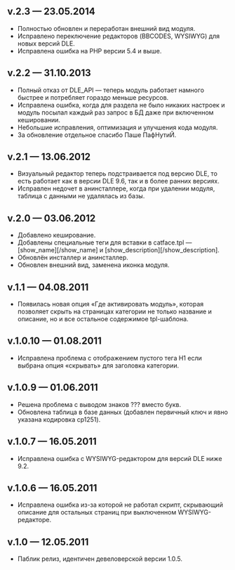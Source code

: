
## v.2.3 — 23.05.2014
- Полностью обновлен и переработан внешний вид модуля.
- Исправлено переключение редакторов (BBCODES, WYSIWYG) для новых версий DLE.
- Исправлена ошибка на PHP версии 5.4 и выше.

## v.2.2 — 31.10.2013
- Полный отказ от DLE_API — теперь модуль работает намного быстрее и потребляет гораздо меньше ресурсов.
- Исправлена ошибка, когда для раздела не было никаких настроек и модуль посылал каждый раз запрос в БД даже при включенном кешировании.
- Небольшие исправления, оптимизация и улучшения кода модуля.
- За обновление отдельное спасибо Паше ПафНутиЙ.

## v.2.1 — 13.06.2012
- Визуальный редактор теперь подстраивается под версию DLE, то есть работает как в версии DLE 9.6, так и в более ранних версиях.
- Исправлен недочет в анинсталлере, когда при удалении модуля, таблица с данными не удалялась из базы.

## v.2.0 — 03.06.2012
- Добавлено кеширование.
- Добавлены специальные теги для вставки в catface.tpl — [show_name][/show_name] и [show_description][/show_description].
- Обновлён инсталлер и анинсталлер.
- Обновлен внешний вид, заменена иконка модуля.

## v.1.1 — 04.08.2011
- Появилась новая опция «Где активировать модуль», которая позволяет скрыть на страницах категории не только название и описание, но и все остальное содержимое tpl-шаблона.

## v.1.0.10 — 01.08.2011
- Исправлена проблема с отображением пустого тега H1 если выбрана опция «скрывать» для заголовка категории.

## v.1.0.9 — 01.06.2011
- Решена проблема с выводом знаков ??? вместо букв.
- Обновлена таблица в базе данных (добавлен первичный ключ и явно указана кодировка cp1251).

## v.1.0.7 — 16.05.2011
- Исправлена ошибка с WYSIWYG-редактором для версий DLE ниже 9.2.

## v.1.0.6 — 16.05.2011
- Исправлена ошибка из-за которой не работал скрипт, скрывающий описание для остальных страниц при выключенном WYSIWYG-редакторе.

## v.1.0 — 12.05.2011
- Паблик релиз, идентичен девеловерской версии 1.0.5.
